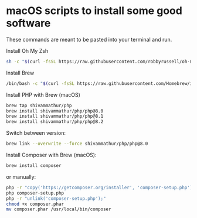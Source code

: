 # macOS scripts to install some good software

These commands are meant to be pasted into your terminal and run.

Install Oh My Zsh

``` sh
sh -c "$(curl -fsSL https://raw.githubusercontent.com/robbyrussell/oh-my-zsh/master/tools/install.sh)"
```

Install Brew

``` sh
/bin/bash -c "$(curl -fsSL https://raw.githubusercontent.com/Homebrew/install/HEAD/install.sh)"
```

Install PHP with Brew (macOS)

``` sh
brew tap shivammathur/php
brew install shivammathur/php/php@8.0
brew install shivammathur/php/php@8.1
brew install shivammathur/php/php@8.2
```

Switch between version:

``` sh
brew link --overwrite --force shivammathur/php/php@8.0
```

Install Composer with Brew (macOS):

``` sh
brew install composer
```

or manually:

``` sh
php -r "copy('https://getcomposer.org/installer', 'composer-setup.php');"
php composer-setup.php
php -r "unlink('composer-setup.php');"
chmod +x composer.phar
mv composer.phar /usr/local/bin/composer
```
